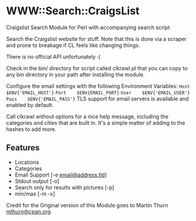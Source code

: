 WWW::Search::CraigsList
=======

Craigslist Search Module for Perl with accompanying search script


Search the Craigslist website for stuff. Note that this is done via
a scraper and prone to breakage if CL feels like changing things.

There is no official API unfortunately :(

Check in the bin/ directory for script called clkrawl.pl that you can
copy to any bin directory in your path after installing the module.

Configure the email settings with the following Environment Variables:
`Host    $ENV{'EMAIL_HOST'}`
`Port    $ENV{EMAIL_PORT}`
`User    $ENV{'EMAIL_USER'}`
`Pass    $ENV{'EMAIL_PASS'}`
TLS support for email servers is available and enabled by default.

Call clkrawl without options for a nice help message, including the categories
and cities that are built in. It's a simple matter of adding to the hashes to
add more.

Features
--------
* Locations
* Categories
* Email Support [-e email@address.tld]
* Stdout output [-o]
* Search only for results with pictures [-p]
* min/max [-m -x]

Credit for the Original version of this Module goes to Martin Thurn <mthurn@cpan.org>
